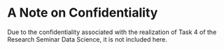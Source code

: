 # A Note on Confidentiality
Due to the confidentiality associated with the realization of Task 4 of the Research Seminar Data Science, it is not included here.